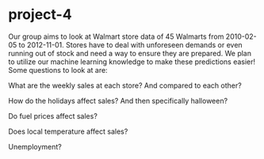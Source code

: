 # project-4

Our group aims to look at Walmart store data of 45 Walmarts from 2010-02-05 to 2012-11-01. Stores have to deal with unforeseen demands or even running out of stock and need a way to ensure they are prepared. We plan to utilize our machine learning knowledge to make these predictions easier! Some questions to look at are:

 What are the weekly sales at each store? And compared to each other?

How do the holidays affect sales? 
And then specifically halloween?

Do fuel prices affect sales?

Does local temperature affect sales?

Unemployment?
